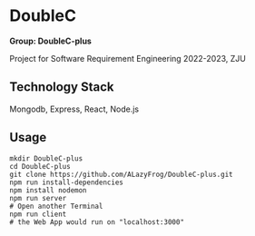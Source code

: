 # DoubleC

**Group: DoubleC-plus**

Project for Software Requirement Engineering 2022-2023, ZJU

## Technology Stack

Mongodb, Express, React, Node.js

## Usage

```shell
mkdir DoubleC-plus
cd DoubleC-plus
git clone https://github.com/ALazyFrog/DoubleC-plus.git
npm run install-dependencies
npm install nodemon
npm run server
# Open another Terminal
npm run client
# the Web App would run on "localhost:3000"
```
